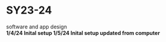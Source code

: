 # SY23-24
software and app design<br>
 <b>1/4/24<b> Inital setup
<b>1/5/24<b> Inital setup
updated from computer


